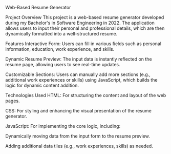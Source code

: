 Web-Based Resume Generator

Project Overview
This project is a web-based resume generator developed during my Bachelor's in Software Engineering in 2022. The application allows users to input their personal and professional details, which are then dynamically formatted into a well-structured resume.

Features
Interactive Form: Users can fill in various fields such as personal information, education, work experience, and skills.

Dynamic Resume Preview: The input data is instantly reflected on the resume page, allowing users to see real-time updates.

Customizable Sections: Users can manually add more sections (e.g., additional work experiences or skills) using JavaScript, which builds the logic for dynamic content addition.

Technologies Used
HTML: For structuring the content and layout of the web pages.

CSS: For styling and enhancing the visual presentation of the resume generator.

JavaScript: For implementing the core logic, including:

Dynamically moving data from the input form to the resume preview.

Adding additional data tiles (e.g., work experiences, skills) as needed.
